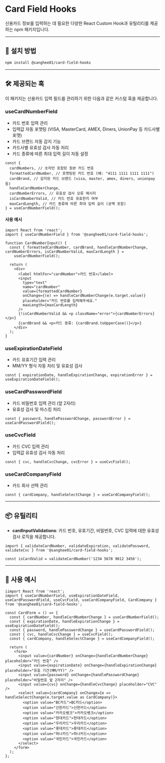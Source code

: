 # Card Field Hooks

신용카드 정보를 입력하는 데 필요한 다양한 React Custom Hook과 유틸리티를 제공하는 npm 패키지입니다.

---

## 🚀 설치 방법

```bash
npm install @sanghee01/card-field-hooks
```

---

## 🛠️ 제공되는 훅

이 패키지는 신용카드 입력 필드를 관리하기 위한 다음과 같은 커스텀 훅을 제공합니다.

### useCardNumberField

- 카드 번호 입력 관리
- 입력값 자동 포맷팅 (VISA, MasterCard, AMEX, Diners, UnionPay 등 카드사별 포맷)
- 카드 브랜드 자동 감지 기능
- 카드사별 유효성 검사 자동 처리
- 카드 종류에 따른 최대 입력 길이 자동 설정

```tsx
const {
  cardNumbers, // 숫자만 포함된 원본 카드 번호
  formattedCardNumber, // 포맷팅된 카드 번호 (예: "4111 1111 1111 1111")
  cardBrand, // 감지된 카드 브랜드 (visa, master, amex, diners, unionpay 등)
  handleCardNumberChange,
  cardNumberErrors, // 유효성 검사 오류 메시지
  isCardNumberValid, // 카드 번호 유효한지 여부
  maxCardLength, // 카드 종류에 따른 최대 입력 길이 (공백 포함)
} = useCardNumberField();
```

#### 사용 예시

```tsx
import React from 'react';
import { useCardNumberField } from '@sanghee01/card-field-hooks';

function CardNumberInput() {
  const { formattedCardNumber, cardBrand, handleCardNumberChange, cardNumberErrors, isCardNumberValid, maxCardLength } =
    useCardNumberField();

  return (
    <div>
      <label htmlFor="cardNumber">카드 번호</label>
      <input
        type="text"
        name="cardNumber"
        value={formattedCardNumber}
        onChange={(e) => handleCardNumberChange(e.target.value)}
        placeholder="카드 번호를 입력해주세요."
        maxLength={maxCardLength}
      />
      {!isCardNumberValid && <p className="error">{cardNumberErrors}</p>}
      {cardBrand && <p>카드 종류: {cardBrand.toUpperCase()}</p>}
    </div>
  );
}
```

### useExpirationDateField

- 카드 유효기간 입력 관리
- MM/YY 형식 자동 처리 및 유효성 검사

```tsx
const { expirationDate, handleExpirationChange, expirationError } = useExpirationDateField();
```

### useCardPasswordField

- 카드 비밀번호 입력 관리 (앞 2자리)
- 유효성 검사 및 마스킹 처리

```tsx
const { password, handlePasswordChange, passwordError } = useCardPasswordField();
```

### useCvcField

- 카드 CVC 입력 관리
- 입력값 유효성 검사 자동 처리

```tsx
const { cvc, handleCvcChange, cvcError } = useCvcField();
```

### useCardCompanyField

- 카드 회사 선택 관리

```tsx
const { cardCompany, handleSelectChange } = useCardCompanyField();
```

---

## 📦 유틸리티

- **cardInputValidations**: 카드 번호, 유효기간, 비밀번호, CVC 입력에 대한 유효성 검사 로직을 제공합니다.

```tsx
import { validateCardNumber, validateExpiration, validatePassword, validateCvc } from '@sanghee01/card-field-hooks';

const isCardValid = validateCardNumber('1234 5678 9012 3456');
```

---

## 📌 사용 예시

```tsx
iimport React from 'react';
import { useCardNumberField, useExpirationDateField, useCardPasswordField, useCvcField, useCardCompanyField, CardCompany } from '@sanghee01/card-field-hooks';

const CardForm = () => {
  const { cardNumber, handleCardNumberChange } = useCardNumberField();
  const { expirationDate, handleExpirationChange } = useExpirationDateField();
  const { password, handlePasswordChange } = useCardPasswordField();
  const { cvc, handleCvcChange } = useCvcField();
  const { cardCompany, handleSelectChange } = useCardCompanyField();

  return (
    <form>
      <input value={cardNumber} onChange={handleCardNumberChange} placeholder="카드 번호" />
      <input value={expirationDate} onChange={handleExpirationChange} placeholder="유효 기간(MM/YY)" />
      <input value={password} onChange={handlePasswordChange} placeholder="비밀번호 앞 2자리" />
      <input value={cvc} onChange={handleCvcChange} placeholder="CVC" />
      <select value={cardCompany} onChange={e => handleSelectChange(e.target.value as CardCompany)}>
        <option value="BC카드">BC카드</option>
        <option value="신한카드">신한카드</option>
        <option value="카카오뱅크">카카오뱅크</option>
        <option value="현대카드">현대카드</option>
        <option value="우리카드">우리카드</option>
        <option value="롯데카드">롯데카드</option>
        <option value="하나카드">하나카드</option>
        <option value="국민카드">국민카드</option>
      </select>
    </form>
  );
};
```

